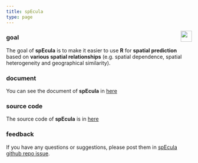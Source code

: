 ```yaml
---
title: spEcula
type: page
---
```


<img src="https://spatlyu.github.io/projects/projects-picture/spEcula-logo.png" align="right" height="30"/>

### goal

The goal of **spEcula** is to make it easier to use **R** for **spatial prediction** based on **various spatial relationships** (e.g. spatial dependence, spatial heterogeneity and geographical similarity).

### document

You can see the document of **spEcula** in [here](https://spatlyu.github.io/spEcula/)

### source code

The source code of **spEcula** is in [here](https://github.com/SpatLyu/spEcula/)

### feedback

If you have any questions or suggestions, please post them in [spEcula github repo issue](https://github.com/SpatLyu/spEcula/issues).
